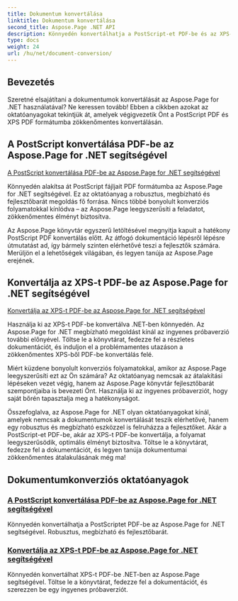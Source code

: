 ```yaml
---
title: Dokumentum konvertálása
linktitle: Dokumentum konvertálása
second_title: Aspose.Page .NET API
description: Könnyedén konvertálhatja a PostScript-et PDF-be és az XPS-t PDF-be az Aspose.Page .NET-oktatóanyagokkal. Robusztus, megbízható és egyszerű megoldások a zökkenőmentes dokumentumátalakításhoz.
type: docs
weight: 24
url: /hu/net/document-conversion/
---
```


## Bevezetés

Szeretné elsajátítani a dokumentumok konvertálását az Aspose.Page for .NET használatával? Ne keressen tovább! Ebben a cikkben azokat az oktatóanyagokat tekintjük át, amelyek végigvezetik Önt a PostScript PDF és XPS PDF formátumba zökkenőmentes konvertálásán.

## A PostScript konvertálása PDF-be az Aspose.Page for .NET segítségével

[A PostScript konvertálása PDF-be az Aspose.Page for .NET segítségével](./convert-postscript-to-pdf/)

Könnyedén alakítsa át PostScript fájljait PDF formátumba az Aspose.Page for .NET segítségével. Ez az oktatóanyag a robusztus, megbízható és fejlesztőbarát megoldás fő forrása. Nincs többé bonyolult konverziós folyamatokkal kínlódva – az Aspose.Page leegyszerűsíti a feladatot, zökkenőmentes élményt biztosítva.

Az Aspose.Page könyvtár egyszerű letöltésével megnyitja kapuit a hatékony PostScript PDF konvertálás előtt. Az átfogó dokumentáció lépésről lépésre útmutatást ad, így bármely szinten elérhetővé teszi a fejlesztők számára. Merüljön el a lehetőségek világában, és legyen tanúja az Aspose.Page erejének.

## Konvertálja az XPS-t PDF-be az Aspose.Page for .NET segítségével

[Konvertálja az XPS-t PDF-be az Aspose.Page for .NET segítségével](./convert-xps-to-pdf/)

Használja ki az XPS-t PDF-be konvertálva .NET-ben könnyedén. Az Aspose.Page for .NET megbízható megoldást kínál az ingyenes próbaverzió további előnyével. Töltse le a könyvtárat, fedezze fel a részletes dokumentációt, és induljon el a problémamentes utazáson a zökkenőmentes XPS-ből PDF-be konvertálás felé.

Miért küzdene bonyolult konverziós folyamatokkal, amikor az Aspose.Page leegyszerűsíti ezt az Ön számára? Az oktatóanyag nemcsak az átalakítási lépéseken vezet végig, hanem az Aspose.Page könyvtár fejlesztőbarát szempontjaiba is bevezeti Önt. Használja ki az ingyenes próbaverziót, hogy saját bőrén tapasztalja meg a hatékonyságot.

Összefoglalva, az Aspose.Page for .NET olyan oktatóanyagokat kínál, amelyek nemcsak a dokumentumok konvertálását teszik elérhetővé, hanem egy robusztus és megbízható eszközzel is felruházza a fejlesztőket. Akár a PostScript-et PDF-be, akár az XPS-t PDF-be konvertálja, a folyamat leegyszerűsödik, optimális élményt biztosítva. Töltse le a könyvtárat, fedezze fel a dokumentációt, és legyen tanúja dokumentumai zökkenőmentes átalakulásának még ma!
## Dokumentumkonverziós oktatóanyagok
### [A PostScript konvertálása PDF-be az Aspose.Page for .NET segítségével](./convert-postscript-to-pdf/)
Könnyedén konvertálhatja a PostScriptet PDF-be az Aspose.Page for .NET segítségével. Robusztus, megbízható és fejlesztőbarát.
### [Konvertálja az XPS-t PDF-be az Aspose.Page for .NET segítségével](./convert-xps-to-pdf/)
Könnyedén konvertálhat XPS-t PDF-be .NET-ben az Aspose.Page segítségével. Töltse le a könyvtárat, fedezze fel a dokumentációt, és szerezzen be egy ingyenes próbaverziót.